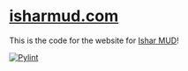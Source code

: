 # [isharmud.com](https://isharmud.com/)

This is the code for the website for [Ishar MUD](https://isharmud.com/)!

[![Pylint](https://github.com/IsharMud/ishar-web/actions/workflows/pylint.yml/badge.svg)](https://github.com/IsharMud/ishar-web/actions/workflows/pylint.yml)

